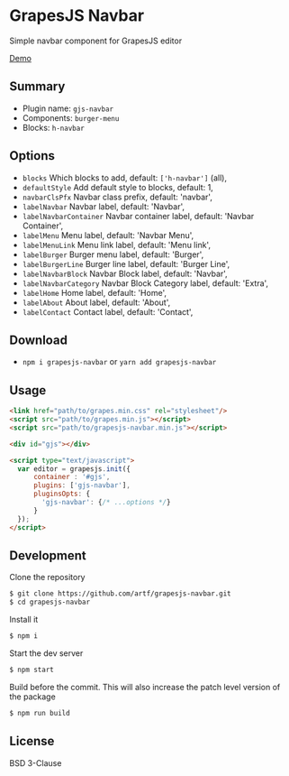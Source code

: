 # GrapesJS Navbar

Simple navbar component for GrapesJS editor

[Demo](http://grapesjs.com/demo.html)
<br/>


## Summary

* Plugin name: `gjs-navbar`
* Components: `burger-menu`
* Blocks: `h-navbar`



## Options

* `blocks` Which blocks to add, default: `['h-navbar']` (all),
* `defaultStyle` Add default style to blocks, default: 1,
* `navbarClsPfx` Navbar class prefix, default: 'navbar',
* `labelNavbar` Navbar label, default: 'Navbar',
* `labelNavbarContainer` Navbar container label, default: 'Navbar Container',
* `labelMenu` Menu label, default: 'Navbar Menu',
* `labelMenuLink` Menu link label, default: 'Menu link',
* `labelBurger` Burger menu label, default: 'Burger',
* `labelBurgerLine` Burger line label, default: 'Burger Line',
* `labelNavbarBlock` Navbar Block label, default: 'Navbar',
* `labelNavbarCategory` Navbar Block Category label, default: 'Extra',
* `labelHome` Home label, default: 'Home',
* `labelAbout` About label, default: 'About',
* `labelContact` Contact label, default: 'Contact',



## Download

* `npm i grapesjs-navbar` or `yarn add grapesjs-navbar`



## Usage

```html
<link href="path/to/grapes.min.css" rel="stylesheet"/>
<script src="path/to/grapes.min.js"></script>
<script src="path/to/grapesjs-navbar.min.js"></script>

<div id="gjs"></div>

<script type="text/javascript">
  var editor = grapesjs.init({
      container : '#gjs',
      plugins: ['gjs-navbar'],
      pluginsOpts: {
        'gjs-navbar': {/* ...options */}
      }
  });
</script>
```



## Development

Clone the repository

```sh
$ git clone https://github.com/artf/grapesjs-navbar.git
$ cd grapesjs-navbar
```

Install it

```sh
$ npm i
```

Start the dev server

```sh
$ npm start
```

Build before the commit. This will also increase the patch level version of the package

```sh
$ npm run build
```



## License

BSD 3-Clause
